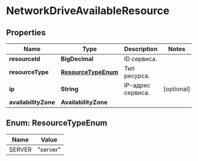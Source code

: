 

# NetworkDriveAvailableResource


## Properties

| Name | Type | Description | Notes |
|------------ | ------------- | ------------- | -------------|
|**resourceId** | **BigDecimal** | ID сервиса. |  |
|**resourceType** | [**ResourceTypeEnum**](#ResourceTypeEnum) | Тип ресурса. |  |
|**ip** | **String** | IP-адрес сервиса. |  [optional] |
|**availabilityZone** | **AvailabilityZone** |  |  |



## Enum: ResourceTypeEnum

| Name | Value |
|---- | -----|
| SERVER | &quot;server&quot; |



